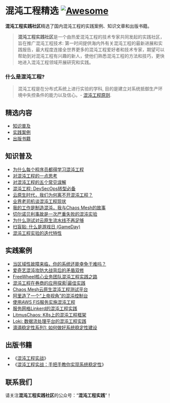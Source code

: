 # 混沌工程精选 [![Awesome](https://cdn.rawgit.com/sindresorhus/awesome/d7305f38d29fed78fa85652e3a63e154dd8e8829/media/badge.svg)](https://github.com/sindresorhus/awesome)

**混沌工程实践社区**精选了国内混沌工程的实践案例、知识文章和出版书籍。
>**混沌工程实践社区**是一个由热爱混沌工程的技术专家共同发起的实践社区，旨在推广混沌工程技术: 第一时间提供海内外有关混沌工程的最新进展和实践报告，最大程度连接全世界更多的混沌工程爱好者和技术专家，期望可以帮助到对混沌工程有兴趣的新人，使他们熟悉混沌工程的方法和技巧，更快地进入混沌工程领域开展研究和实践。

### 什么是混沌工程?
> 混沌工程是在分布式系统上进行实验的学科, 目的是建立对系统抵御生产环境中失控条件的能力以及信心。- [混沌工程原则](https://principlesofchaos.org/zh/).

## 精选内容
- [知识普及](#知识普及)
- [实践案例](#实践案例)
- [出版书籍](#出版书籍)

## 知识普及
* [为什么每个程序员都得学习混沌工程](https://mp.weixin.qq.com/s?__biz=MzA4MTQzOTQ5NA==&mid=2651429688&idx=2&sn=cde9ed932a0ec29cc98353747edf8b8a&chksm=8469c551b31e4c47d97b163a672987776eb1cf20c52667467296e21f5adc342866445c2f9a0a&scene=178&cur_album_id=1809498693138497536#rd)
* [对混沌工程的一点思考](https://mp.weixin.qq.com/s?__biz=MzA4MTQzOTQ5NA==&mid=2651429562&idx=1&sn=14f6595737350ea5b6ab676d21ca029f&chksm=8469c4d3b31e4dc5b23b1a86473aa23a0e7ac3adfafc33642c7353229014aa994badb91ba0af&scene=178&cur_album_id=1809498693138497536#rd)
* [对混沌工程的五个常见误解](https://mp.weixin.qq.com/s?__biz=MzA4MTQzOTQ5NA==&mid=2651429741&idx=2&sn=2296e4d6100e976776a404b1ce9d94f3&chksm=8469c504b31e4c1288b064bf562a776c71d5c60350cb625da5f997632ced7028e437e82077a2&scene=178&cur_album_id=1809498693138497536#rd)
* [混沌工程: DevSecOps转型必备](https://mp.weixin.qq.com/s?__biz=MzA4MTQzOTQ5NA==&mid=2651429888&idx=3&sn=50872732315173969f6ea44ff47f9d74&chksm=8469c269b31e4b7fe9ea6594f6511d215bc2ae89de9b3a19bae9dc37b325b6ae5ac319dd614f&scene=178&cur_album_id=1809498693138497536#rd)
* [云原生时代，我们为何离不开混沌工程？](https://mp.weixin.qq.com/s?__biz=MzA4MTQzOTQ5NA==&mid=2651429888&idx=2&sn=8dad525a43eaec4f26acbc4af01f8111&chksm=8469c269b31e4b7f6cad08da755d00a0ae986364fa7c63baa92b5958f5ab1be1bddc45460321&scene=178&cur_album_id=1809498693138497536#rd)
* [业界老司机谈混沌工程现状](https://mp.weixin.qq.com/s?__biz=MzA4MTQzOTQ5NA==&mid=2651429820&idx=2&sn=51e612679acd8bacda7f4a779b598664&chksm=8469c5d5b31e4cc3648c90cfd333cf6de3b0c2e5044a08bad0cb674c6da330ceec068406c4ca&scene=178&cur_album_id=1809498693138497536#rd)
* [我的工作是制造混沌，我与Chaos Mesh的故事](https://mp.weixin.qq.com/s?__biz=MzA4MTQzOTQ5NA==&mid=2651429956&idx=3&sn=1c9f1013a980d5a1159a90f8bf67beed&chksm=8469c22db31e4b3bac723487eed1b7e10c30cf708980ce85da869f6d132999354aa800df2fd8&scene=178&cur_album_id=1809498693138497536#rd)
* [切尔诺贝利事故是一次严重失败的混沌实验](https://mp.weixin.qq.com/s?__biz=MzA4MTQzOTQ5NA==&mid=2651429993&idx=2&sn=2c10a16e32f5b8bc919552733c486ac2&chksm=8469c200b31e4b16154df2674c9f9f958c98549cd62be0f96f4a18d32b802482956a6f2d35d2&scene=178&cur_album_id=1809498693138497536#rd)
* [为什么测试对云原生流水线不再足够](https://mp.weixin.qq.com/s?__biz=MzA4MTQzOTQ5NA==&mid=2651429993&idx=5&sn=99c4c78a00a158a820c597ecd3d9e152&chksm=8469c200b31e4b167fbf47ec78b728ebf93cfecfb58467ec98c2a244423f514520e84450a05a&scene=178&cur_album_id=1809498693138497536#rd)
* [扫盲贴: 什么是游戏日 (GameDay)](https://mp.weixin.qq.com/s?__biz=MzA4MTQzOTQ5NA==&mid=2651430036&idx=5&sn=3e735a00570beb3c9cb0a55dc2c9741b&chksm=8469c2fdb31e4beb9ec91ffc29b2c2e3d2f8be06d583be6ba5e8ea4aa24161ee9979a0055d7e&scene=178&cur_album_id=1809498693138497536#rd)
* [混沌工程实验的迭代特性](https://mp.weixin.qq.com/s?__biz=MzA4MTQzOTQ5NA==&mid=2651429642&idx=5&sn=4f3670c2111a83176b999dae235d5a14&chksm=8469c563b31e4c750b64dd6c7f0ef7808234ab0f0044fc329251df5f0231f3c757daad969982&scene=178&cur_album_id=1809498693138497536#rd)

## 实践案例
* [当区域性故障来临，你的系统还能幸免于难吗？](https://mp.weixin.qq.com/s?__biz=MzA4MTQzOTQ5NA==&mid=2651429956&idx=4&sn=eb60a24ce2a001f87be8c9dbea16773b&chksm=8469c22db31e4b3b8e7752668c38b64aaefb34657e42b2869f44526f646ea5c2a5fa5ab6a0bf&scene=178&cur_album_id=1809498693138497536#rd)
* [爱奇艺混沌攻防大战背后的矛盾双修](https://mp.weixin.qq.com/s?__biz=MzA4MTQzOTQ5NA==&mid=2651430036&idx=4&sn=ff439ff34bad83dc38cf95608ae53d33&chksm=8469c2fdb31e4beb996b924fa21cfad576f8ba66161d266dd7b5be3f4e8ffc0d04a9a8a597d6&scene=178&cur_album_id=1809493898143055874#rd)
* [FreeWheel核心业务团队混沌工程实践之路](https://mp.weixin.qq.com/s?__biz=MzA4MTQzOTQ5NA==&mid=2651430036&idx=3&sn=016b673f0f1c75b34832a9ce56c1e617&chksm=8469c2fdb31e4beb7e0257d2b643b5f0548ded18f973b65d6c16654d927d81ac6bcfd8291698&scene=178&cur_album_id=1809493898143055874#rd)
* [混沌工程在券商的应用探索|最佳实践](https://mp.weixin.qq.com/s?__biz=MzA4MTQzOTQ5NA==&mid=2651429993&idx=3&sn=799580c0a4b110266926059fc3948b12&chksm=8469c200b31e4b16f59df24bf16099b818b581b7e6df880a44dc7f205e5fc2b6a176a3d20183&scene=178&cur_album_id=1809493898143055874#rd)
* [Chaos Mesh云原生混沌工程测试平台](https://mp.weixin.qq.com/s?__biz=MzA4MTQzOTQ5NA==&mid=2651429993&idx=4&sn=0ebe15bc5b16a4d4686dbc18d2229085&chksm=8469c200b31e4b162870caec19e30677e15643244c40fc4e0ae39154532db4265add51a48946&scene=178&cur_album_id=1809493898143055874#rd)
* [阿里造了一个“上帝视角”的混沌控制台](https://mp.weixin.qq.com/s?__biz=MzA4MTQzOTQ5NA==&mid=2651430036&idx=2&sn=7892e3f51dd10f1e85373fdb590c9a8f&chksm=8469c2fdb31e4beb564e2a24a1d32e1b2d44c9e752dedd8fde928ee9ce9b030854c0c563404d&scene=178&cur_album_id=1809493898143055874#rd)
* [使用AWS FIS服务实施混沌工程](https://mp.weixin.qq.com/s?__biz=MzA4MTQzOTQ5NA==&mid=2651429688&idx=3&sn=e071a66a62e3cb43910004dc15308148&chksm=8469c551b31e4c475ea852e57e6eb2bd5be2b90e083ba1b1e325caa838e92cc71380fdd9c6b5&scene=178&cur_album_id=1809493898143055874#rd)
* [服务网格Linkerd的混沌工程实践](https://mp.weixin.qq.com/s?__biz=MzA4MTQzOTQ5NA==&mid=2651430089&idx=4&sn=e2221ac072be1d398e8d1c13bb66bb27&chksm=8469c2a0b31e4bb6bc63490e5a5af15a5eec28d26f428729131df8467a7c24ca6b6fd69247ea&scene=178&cur_album_id=1809493898143055874#rd)
* [LitmusChaos: K8s上的混沌工程框架](https://mp.weixin.qq.com/s?__biz=MzA4MTQzOTQ5NA==&mid=2651429956&idx=2&sn=b192122d170e21579beb84ea0b5d3cb9&chksm=8469c22db31e4b3b1178fc59af29fcdf2db26aa1709f585d07c151e80b7220c066cb8f203f34&scene=178&cur_album_id=1809493898143055874#rd)
* [Loki: 数据流处理平台的混沌工程实践](https://mp.weixin.qq.com/s?__biz=MzA4MTQzOTQ5NA==&mid=2651430089&idx=3&sn=a88c506c32873c00edf6fa6d87854513&chksm=8469c2a0b31e4bb677aec744d9bc75073ae0d7c9882d1732c679110fd853def4c18c6714e526&scene=178&cur_album_id=1809493898143055874#rd)
* [滴滴稳定性系列1: 如何做好系统稳定性建设](https://mp.weixin.qq.com/s?__biz=MzA4MTQzOTQ5NA==&mid=2651430089&idx=5&sn=827c2ee868272db2423565ae3e1f3dbf&chksm=8469c2a0b31e4bb627c7dc3ca47ac6cc8c36e66ee14814bc5975df9b5f7b0df190dd52fb8fdf&scene=178&cur_album_id=1809493898143055874#rd)

## 出版书籍
* 《[混沌工程实战](https://book.douban.com/subject/35141777/)》
* 《[混沌工程实战：手把手教你实现系统稳定性](https://book.douban.com/subject/34466272//)》

## 联系我们
请关注**混沌工程实践社区**的公众号：“**混沌工程实践**”！

